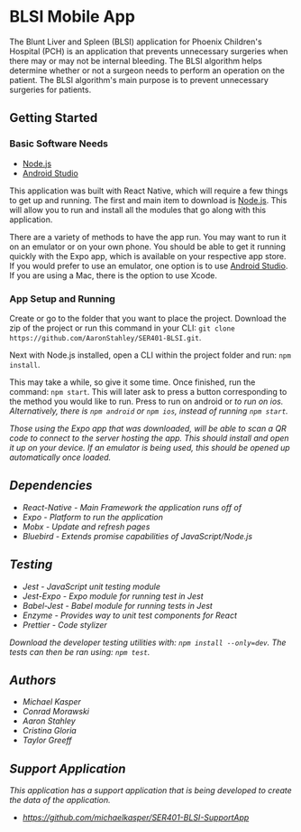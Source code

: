 # BLSI Mobile App
The Blunt Liver and Spleen (BLSI) application for Phoenix Children's Hospital (PCH) is an application that prevents unnecessary surgeries when there may or may not be internal bleeding. The BLSI algorithm helps determine whether or not a surgeon needs to perform an operation on the patient. The BLSI algorithm's main purpose is to prevent unnecessary surgeries for patients.

## Getting Started
### Basic Software Needs

* [Node.js](https://nodejs.org/en/download/)
* [Android Studio](https://developer.android.com/studio/install)

This application was built with React Native, which will require a few things to get up and running. The first and main item to download is [Node.js](https://nodejs.org/en/download/). This will allow you to run and install all the modules that go along with this application. 

There are a variety of methods to have the app run. You may want to run it on an emulator or on your own phone. You should be able to get it running quickly with the Expo app, which is available on your respective app store. If you would prefer to use an emulator, one option is to use [Android Studio](https://developer.android.com/studio/install). If you are using a Mac, there is the option to use Xcode.

### App Setup and Running
Create or go to the folder that you want to place the project. Download the zip of the project or run this command in your CLI: 
```git clone https://github.com/AaronStahley/SER401-BLSI.git```.

Next with Node.js installed, open a CLI within the project folder and run: ```npm install```.

This may take a while, so give it some time. Once finished, run the command: 
```npm start```. This will later ask to press a button corresponding to the method you would like to run. Press <A> to run on android or <I> to run on ios. Alternatively, there is ```npm android``` or ```npm ios```, instead of running ```npm start```. 

Those using the Expo app that was downloaded, will be able to scan a QR code to connect to the server hosting the app. This should install and open it up on your device. If an emulator is being used, this should be opened up automatically once loaded.

## Dependencies
* React-Native - Main Framework the application runs off of
* Expo - Platform to run the application
* Mobx - Update and refresh pages
* Bluebird - Extends promise capabilities of JavaScript/Node.js 

## Testing 
* Jest - JavaScript unit testing module
* Jest-Expo - Expo module for running test in Jest
* Babel-Jest - Babel module for running tests in Jest
* Enzyme - Provides way to unit test components for React
* Prettier - Code stylizer

Download the developer testing utilities with: ```npm install --only=dev```. The tests can then be ran using: ```npm test```.

## Authors
* Michael Kasper
* Conrad Morawski
* Aaron Stahley
* Cristina Gloria
* Taylor Greeff

## Support Application
This application has a support application that is being developed to create the data of the application.  
* https://github.com/michaelkasper/SER401-BLSI-SupportApp
